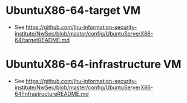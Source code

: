 # UbuntuX86-64-target VM
* See https://github.com/jhu-information-security-institute/NwSec/blob/master/config/UbuntuServerX86-64/targetREADME.md
 
# UbuntuX86-64-infrastructure VM
* See https://github.com/jhu-information-security-institute/NwSec/blob/master/config/UbuntuServerX86-64/infrastructureREADME.md
